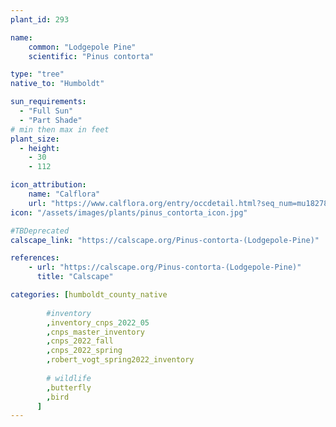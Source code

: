 ```yaml
---
plant_id: 293

name: 
    common: "Lodgepole Pine" 
    scientific: "Pinus contorta"

type: "tree"
native_to: "Humboldt"

sun_requirements:
  - "Full Sun"
  - "Part Shade"
# min then max in feet
plant_size:
  - height: 
    - 30
    - 112

icon_attribution: 
    name: "Calflora"
    url: "https://www.calflora.org/entry/occdetail.html?seq_num=mu18278"
icon: "/assets/images/plants/pinus_contorta_icon.jpg"

#TBDeprecated
calscape_link: "https://calscape.org/Pinus-contorta-(Lodgepole-Pine)"

references:
    - url: "https://calscape.org/Pinus-contorta-(Lodgepole-Pine)"
      title: "Calscape"

categories: [humboldt_county_native
        
        #inventory 
        ,inventory_cnps_2022_05
        ,cnps_master_inventory
        ,cnps_2022_fall
        ,cnps_2022_spring
        ,robert_vogt_spring2022_inventory
        
        # wildlife
        ,butterfly
        ,bird
      ]
---
```





